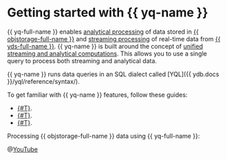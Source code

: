 # Getting started with {{ yq-name }}

{{ yq-full-name }} enables [analytical processing](../concepts/batch-processing.md) of data stored in [{{ objstorage-full-name }}](../../storage/index.yaml) and [streaming processing](../concepts/stream-processing.md) of real-time data from [{{ yds-full-name }}](../../data-streams/index.yaml). {{ yq-name }} is built around the concept of [unified streaming and analytical computations](../concepts/unified-processing.md). This allows you to use a single query to process both streaming and analytical data.

{{ yq-name }} runs data queries in an SQL dialect called [YQL]({{ ydb.docs }}/yql/reference/syntax/).

To get familiar with {{ yq-name }} features, follow these guides:

* [{#T}](batch-example.md).
* [{#T}](streaming-example.md).
* [{#T}](unified-example.md).

Processing {{ objstorage-full-name }} data using {{ yq-full-name }}:

@[YouTube](https://youtu.be/HMcXKy0Xz4Q?si=N3XslIrMTtLWSUgi)
